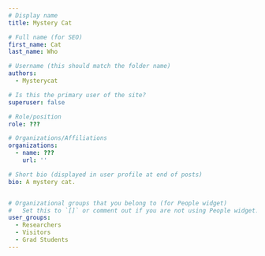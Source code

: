 ```yaml
---
# Display name
title: Mystery Cat

# Full name (for SEO)
first_name: Cat
last_name: Who

# Username (this should match the folder name)
authors:
  - Mysterycat

# Is this the primary user of the site?
superuser: false

# Role/position
role: ???

# Organizations/Affiliations
organizations:
  - name: ???
    url: ''

# Short bio (displayed in user profile at end of posts)
bio: A mystery cat.


# Organizational groups that you belong to (for People widget)
#   Set this to `[]` or comment out if you are not using People widget.
user_groups:
  - Researchers
  - Visitors
  - Grad Students
---
```


